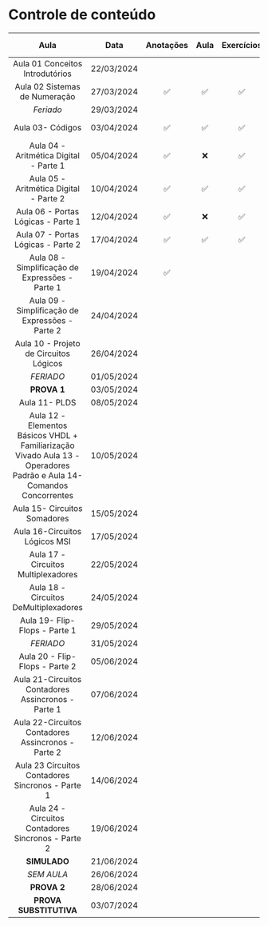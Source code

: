 # Controle de conteúdo

| Aula | Data | Anotações | Aula | Exercícios | Revisão | Revisão prova |
|:---:|:---:|:---:|:---:|:---:|:---:|:---:|
| Aula 01 Conceitos Introdutórios | 22/03/2024 |
| Aula 02 Sistemas de Numeração | 27/03/2024 | ✅ | ✅ | ✅ | ✅ 17/04 | 01/05 |
| *Feriado* | 29/03/2024 |
| Aula 03- Códigos | 03/04/2024 | ✅ | ✅ | ✅ | ✅ 17/04 | 01/05 |
| Aula 04 - Aritmética Digital - Parte 1 | 05/04/2024 | ✅ | ❌ | ✅ | ✅ 17/04| 01/05 |
| Aula 05 - Aritmética Digital - Parte 2 | 10/04/2024 | ✅ | ✅ | ✅ | ✅ 17/04| 01/05 |
| Aula 06 - Portas Lógicas - Parte 1 | 12/04/2024 | ✅ | ❌ | ✅ | 24/04 | 01/05 |
| Aula 07 - Portas Lógicas - Parte 2 | 17/04/2024 | ✅ | ✅ | ✅ | 24/04 | 01/05 |
| Aula 08 - Simplificação de Expressões - Parte 1 | 19/04/2024 | ✅ | | | 24/04 | 01/05 |
| Aula 09 - Simplificação de Expressões - Parte 2 | 24/04/2024 | | | | 24/04 | 01/05 |
| Aula 10 - Projeto de Circuitos Lógicos | 26/04/2024 |
| *FERIADO* | 01/05/2024 |
| **PROVA 1** | 03/05/2024 |
| Aula 11- PLDS | 08/05/2024 |
| Aula 12 - Elementos Básicos VHDL + Familiarização Vivado Aula 13 - Operadores Padrão e Aula 14- Comandos Concorrentes | 10/05/2024 |
| Aula 15- Circuitos Somadores | 15/05/2024 |
| Aula 16-Circuitos Lógicos MSI | 17/05/2024 |
| Aula 17 - Circuitos Multiplexadores | 22/05/2024 |
| Aula 18 - Circuitos DeMultiplexadores | 24/05/2024 |
| Aula 19- Flip-Flops - Parte 1 | 29/05/2024 |
| *FERIADO* | 31/05/2024 |
| Aula 20 - Flip-Flops - Parte 2 | 05/06/2024 |
| Aula 21-Circuitos Contadores Assincronos - Parte 1 | 07/06/2024 |
| Aula 22-Circuitos Contadores Assincronos - Parte 2 | 12/06/2024 |
| Aula 23 Circuitos Contadores Sincronos - Parte 1 | 14/06/2024 |
| Aula 24 - Circuitos Contadores Sincronos - Parte 2 | 19/06/2024 |
| **SIMULADO** | 21/06/2024 |
| *SEM AULA* | 26/06/2024 |
| **PROVA 2** | 28/06/2024 |
| **PROVA SUBSTITUTIVA** | 03/07/2024 |